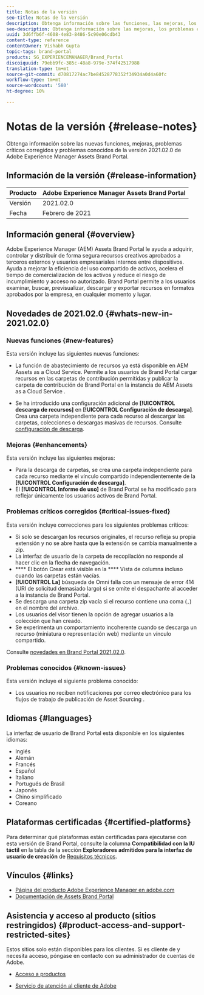 ```yaml
---
title: Notas de la versión
seo-title: Notas de la versión
description: Obtenga información sobre las funciones, las mejoras, los problemas críticos corregidos y los problemas conocidos en la versión 2021.02.0 de Adobe Experience Manager Assets Brand Portal.
seo-description: Obtenga información sobre las mejoras, los problemas críticos corregidos y los problemas conocidos en la versión 2021.02.0 de Adobe Experience Manager Assets Brand Portal.
uuid: 3d6ffb6f-4608-4e83-8486-5c90e06cdb43
content-type: reference
contentOwner: Vishabh Gupta
topic-tags: brand-portal
products: SG_EXPERIENCEMANAGER/Brand_Portal
discoiquuid: 79ebb9fc-385c-48a8-979e-374f42517988
translation-type: tm+mt
source-git-commit: d70817274ac7be84528778352f34934a0d4a60fc
workflow-type: tm+mt
source-wordcount: '580'
ht-degree: 10%

---
```



# Notas de la versión {#release-notes}

Obtenga información sobre las nuevas funciones, mejoras, problemas críticos corregidos y problemas conocidos de la versión 2021.02.0 de Adobe Experience Manager Assets Brand Portal.

## Información de la versión {#release-information}

| Producto | Adobe Experience Manager Assets Brand Portal |
|---|---|
| Versión | 2021.02.0 |
| Fecha | Febrero de 2021 |

## Información general {#overview}

Adobe Experience Manager (AEM) Assets Brand Portal le ayuda a adquirir, controlar y distribuir de forma segura recursos creativos aprobados a terceros externos y usuarios empresariales internos entre dispositivos. Ayuda a mejorar la eficiencia del uso compartido de activos, acelera el tiempo de comercialización de los activos y reduce el riesgo de incumplimiento y acceso no autorizado. Brand Portal permite a los usuarios examinar, buscar, previsualizar, descargar y exportar recursos en formatos aprobados por la empresa, en cualquier momento y lugar.

## Novedades de 2021.02.0 {#whats-new-in-2021.02.0}

### Nuevas funciones {#new-features}

Esta versión incluye las siguientes nuevas funciones:

* La función de abastecimiento de recursos ya está disponible en AEM Assets as a Cloud Service. Permite a los usuarios de Brand Portal cargar recursos en las carpetas de contribución permitidas y publicar la carpeta de contribución de Brand Portal en la instancia de AEM Assets as a Cloud Service .

* Se ha introducido una configuración adicional de **[!UICONTROL descarga de recursos]** en **[!UICONTROL Configuración de descarga]**. Crea una carpeta independiente para cada recurso al descargar las carpetas, colecciones o descargas masivas de recursos. Consulte [configuración de descarga](https://docs.adobe.com/content/help/en/experience-manager-brand-portal/using/download/brand-portal-download-assets.html#configure-download).

<!-- 
* The **[!UICONTROL Download]** dialog is revamped in a list view with additional options to exclude the renditions which are not required, apply the same set of rules for similar asset types, and download the selected asset renditions. See [steps to download assets from Brand Portal](https://docs.adobe.com/content/help/en/experience-manager-brand-portal/using/download/brand-portal-download-assets.html#download-assets).
-->

<!--
* The new **[!UICONTROL Download]** dialog now appears with all the renditions of the selected assets or folders containing assets in a list view, wherein the Brand Portal users can apply same set of renditions for similar asset types and download the selected asset renditions. 
-->

<!-- 
* Navigation to the **[!UICONTROL Files]**, **[!UICONTROL Collections]**, and **[!UICONTROL Shared Links]** is now possible from all the Brand Portal pages in one-click.  

* The **[!UICONTROL Renditions]** panel in the asset details page now allows the Brand Portal users to select the original asset and (or) specific asset renditions, and directly download them from the **[!UICONTROL Renditions]** panel without having to open the **[!UICONTROL Download]** dialog. See [download assets from asset details page](https://docs.adobe.com/content/help/en/experience-manager-brand-portal/using/download/brand-portal-download-assets.html#download-assets-from-asset-details-page).
-->

<!--
Brand Portal users can exclude specific renditions which are not required and directly download the original asset and its renditions from the **[!UICONTROL Renditions]** panel on the asset details page. 
-->

<!-- 
* In addition to the existing **[!UICONTROL Download]** configurations, the Brand Portal administrators can also [configure permissions for different group of users](https://docs.adobe.com/content/help/en/experience-manager-brand-portal/using/download/brand-portal-download-assets.html#configure-download-permissions) to view and (or) download the original asset and its renditions from the asset details page. These configurations will define who can access and (or) download the asset renditions.
-->

### Mejoras {#enhancements}

Esta versión incluye las siguientes mejoras:

* Para la descarga de carpetas, se crea una carpeta independiente para cada recurso mediante el vínculo compartido independientemente de la **[!UICONTROL Configuración de descarga]**.
* El **[!UICONTROL Informe de uso]** de Brand Portal se ha modificado para reflejar únicamente los usuarios activos de Brand Portal.

<!--
* The threshold of session timeout for the guest users has been reduced from 2 hours to 15 minutes.
* The additional **[!UICONTROL View pages]** option has been removed for multi-page PDFs as the user can now view the PDF pages from the Adobe Document Cloud Viewer.
-->


### Problemas críticos corregidos {#critical-issues-fixed}

Esta versión incluye correcciones para los siguientes problemas críticos:

* Si solo se descargan los recursos originales, el recurso refleja su propia extensión y no se abre hasta que la extensión se cambia manualmente a zip.
* La interfaz de usuario de la carpeta de recopilación no responde al hacer clic en la flecha de navegación.
* **** El botón Crear está visible en la  **** Vista de columna incluso cuando las carpetas están vacías.
* **[!UICONTROL La]** búsqueda de Omni falla con un mensaje de error 414 (URI de solicitud demasiado largo) si se omite el despachante al acceder a la instancia de Brand Portal.
* Se descarga una carpeta zip vacía si el recurso contiene una coma (`,`) en el nombre del archivo.
* Los usuarios del visor tienen la opción de agregar usuarios a la colección que han creado.
* Se experimenta un comportamiento incoherente cuando se descarga un recurso (miniatura o representación web) mediante un vínculo compartido.

Consulte [novedades en Brand Portal 2021.02.0](whats-new.md).


### Problemas conocidos {#known-issues}

Esta versión incluye el siguiente problema conocido:

* Los usuarios no reciben notificaciones por correo electrónico para los flujos de trabajo de publicación de Asset Sourcing .

<!--
### Known Issues {#known-issues}

This release includes the following known issue:

* Search on the **[!UICONTROL Asset Reports]** shows processing on the product interface with no search result.
* The video DM encodes are not visible to the non-admin users on the asset details page.
* The alignment of the size of individual asset renditions and total download size is distorted in the Download dialog.
-->


<!--
* Download Settings configuration to configure asset download from Brand Portal. Fast download, custom renditions, and system renditions are the available configurations. 
-->

<!--
* Document Viewer has been introduced to enhance the PDF viewing experience. New options are available for viewing the PDF files in Brand Portal.

* Advances in the asset download process which improves the Brand Portal user experience while [downloading assets from Brand Portal](brand-portal-download-assets.md). Brand Portal administrators can configure **[!UICONTROL Fast Download]**, **[!UICONTROL Custom Renditions]**, and **[!UICONTROL System Renditions]** from the **[!UICONTROL Download]** settings. 

For details, see [what's new in Brand Portal 6.4.7](whats-new.md). 

### Critical Issues Fixed {#critical-issues-fixed-647}

This release includes fixes to the following critical issues:

* The viewer users are not permitted to share link for collections but the option to share is visible to them on the product interface.

* The **[!UICONTROL Download]** button on the options bar does not list all the licensed assets of the selected folder.

* The search takes longer to show the results for certain keywords.

* The **[!UICONTROL Agree]** and **[!UICONTROL Disagree]** check boxes does not appear on bulk selection of licensed and unlicensed assets during download.

* Filter-based search shows processing on the product interface with no search result. 

* The assets do not download from share link if the shared folder contains numerous and large assets.


### Known Issues {#known-issues-647}

This release includes the following known issues:

* If multiple assets are selected, license text does not appear on clicking Terms and Conditions on the license agreement page during download using share link.   

-->

## Idiomas {#languages}

La interfaz de usuario de Brand Portal está disponible en los siguientes idiomas:

* Inglés
* Alemán
* Francés
* Español
* Italiano
* Portugués de Brasil
* Japonés
* Chino simplificado
* Coreano

## Plataformas certificadas {#certified-platforms}

Para determinar qué plataformas están certificadas para ejecutarse con esta versión de Brand Portal, consulte la columna **Compatibilidad con la IU táctil** en la tabla de la sección **Exploradores admitidos para la interfaz de usuario de creación** de [Requisitos técnicos](https://helpx.adobe.com/experience-manager/6-4/sites/deploying/using/technical-requirements.html).

## Vínculos {#links}

* [Página del producto Adobe Experience Manager en adobe.com](http://www.adobe.com/in/marketing-cloud/experience-manager.html)
* [Documentación de Assets Brand Portal](https://helpx.adobe.com/es/experience-manager/brand-portal/user-guide.html)

## Asistencia y acceso al producto (sitios restringidos) {#product-access-and-support-restricted-sites}

Estos sitios solo están disponibles para los clientes. Si es cliente de y necesita acceso, póngase en contacto con su administrador de cuentas de Adobe.

<!--
* [https://daycare.day.com](https://daycare.day.com) 
-->

* [Acceso a productos](https://login.marketing.adobe.com)

* [Servicio de atención al cliente de Adobe](https://helpx.adobe.com/contact.html)
